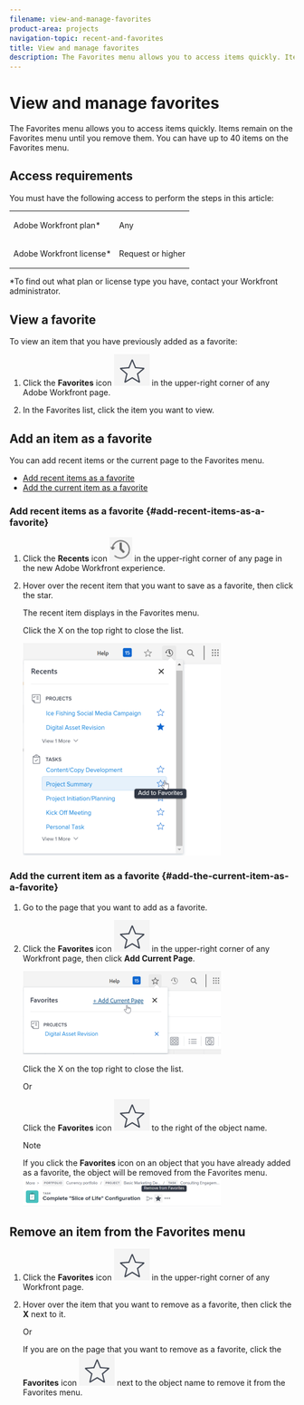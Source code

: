```yaml
---
filename: view-and-manage-favorites
product-area: projects
navigation-topic: recent-and-favorites
title: View and manage favorites
description: The Favorites menu allows you to access items quickly. Items remain on the Favorites menu until you remove them. You can have up to 40 items on the Favorites menu.
---
```


# View and manage favorites

The Favorites menu allows you to access items quickly. Items remain on the Favorites menu until you remove them. You can have up to 40 items on the Favorites menu.

## Access requirements

You must have the following access to perform the steps in this article:

<table cellspacing="0"> 
 <col> 
 </col> 
 <col> 
 </col> 
 <tbody> 
  <tr> 
   <td role="rowheader">Adobe Workfront plan*</td> 
   <td> <p>Any</p> </td> 
  </tr> 
  <tr> 
   <td role="rowheader">Adobe Workfront license*</td> 
   <td> <p>Request or higher</p> </td> 
  </tr> 
 </tbody> 
</table>

&#42;To find out what plan or license type you have, contact your Workfront administrator.

## View a favorite

To view an item that you have previously added as a favorite:

1. Click the **Favorites** icon ![](assets/favorites-icon.png) in the upper-right corner of any Adobe Workfront page.  

1. In the Favorites list, click the item you want to view.

## Add an item as a favorite

You can add recent items or the current page to the Favorites menu.

* [Add recent items as a favorite](#add-recent-items-as-a-favorite) 
* [Add the current item as a favorite](#add-the-current-item-as-a-favorite)

### Add recent items as a favorite {#add-recent-items-as-a-favorite}

1. Click the **Recents** icon ![Recents](assets/recents-icon-40x43.png) in the upper-right corner of any page in the new Adobe Workfront experience. 
1. Hover over the recent item that you want to save as a favorite, then click the star.

   The recent item displays in the Favorites menu.

   Click the X on the top right to close the list.

   ![Favorite a recent item](assets/favorite-recent-item-2022-350x375.png)

### Add the current item as a favorite {#add-the-current-item-as-a-favorite}

1. Go to the page that you want to add as a favorite.
1. Click the **Favorites** icon ![](assets/favorites-icon.png) in the upper-right corner of any Workfront page, then click **Add Current Page**.

   ![Add current page to favorites](assets/add-current-page-favorite-2022-350x147.png)

   Click the X on the top right to close the list.

   Or

   Click the **Favorites** icon ![](assets/favorites-icon.png) to the right of the object name.

   >[!NOTE]
   >
   >If you click the **Favorites** icon on an object that you have already added as a favorite, the object will be removed from the Favorites menu.  
   >![](assets/nwe-remove-from-favorites-350x52.png)

## Remove an item from the Favorites menu

1. Click the **Favorites** icon ![](assets/favorites-icon.png) in the upper-right corner of any Workfront page.  

1. Hover over the item that you want to remove as a favorite, then click the **X** next to it.

   Or

   If you are on the page that you want to remove as a favorite, click the **Favorites** icon ![](assets/favorites-icon.png) next to the object name to remove it from the Favorites menu.

